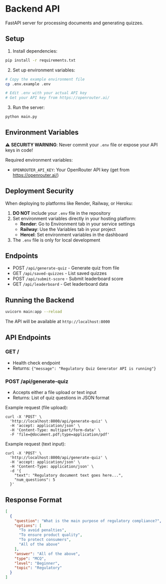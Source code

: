 # Backend API

FastAPI server for processing documents and generating quizzes.

## Setup

1. Install dependencies:
```bash
pip install -r requirements.txt
```

2. Set up environment variables:
```bash
# Copy the example environment file
cp .env.example .env

# Edit .env with your actual API key
# Get your API key from https://openrouter.ai/
```

3. Run the server:
```bash
python main.py
```

## Environment Variables

⚠️ **SECURITY WARNING**: Never commit your `.env` file or expose your API keys in code!

Required environment variables:
- `OPENROUTER_API_KEY`: Your OpenRouter API key (get from https://openrouter.ai/)

## Deployment Security

When deploying to platforms like Render, Railway, or Heroku:

1. **DO NOT** include your `.env` file in the repository
2. Set environment variables directly in your hosting platform:
   - **Render**: Go to Environment tab in your service settings
   - **Railway**: Use the Variables tab in your project
   - **Hercel**: Set environment variables in the dashboard
3. The `.env` file is only for local development

## Endpoints

- POST `/api/generate-quiz` - Generate quiz from file
- GET `/api/saved-quizzes` - List saved quizzes
- POST `/api/submit-score` - Submit leaderboard score
- GET `/api/leaderboard` - Get leaderboard data

## Running the Backend

```bash
uvicorn main:app --reload
```

The API will be available at `http://localhost:8000`

## API Endpoints

### GET /
- Health check endpoint
- Returns: `{"message": "Regulatory Quiz Generator API is running"}`

### POST /api/generate-quiz
- Accepts either a file upload or text input
- Returns: List of quiz questions in JSON format

Example request (file upload):
```
curl -X 'POST' \
  'http://localhost:8000/api/generate-quiz' \
  -H 'accept: application/json' \
  -H 'Content-Type: multipart/form-data' \
  -F 'file=@document.pdf;type=application/pdf'
```

Example request (text input):
```
curl -X 'POST' \
  'http://localhost:8000/api/generate-quiz' \
  -H 'accept: application/json' \
  -H 'Content-Type: application/json' \
  -d '{
    "text": "Regulatory document text goes here...",
    "num_questions": 5
  }'
```

## Response Format

```json
[
  {
    "question": "What is the main purpose of regulatory compliance?",
    "options": [
      "To avoid penalties",
      "To ensure product quality",
      "To protect consumers",
      "All of the above"
    ],
    "answer": "All of the above",
    "type": "MCQ",
    "level": "Beginner",
    "topic": "Regulatory"
  }
]
```
